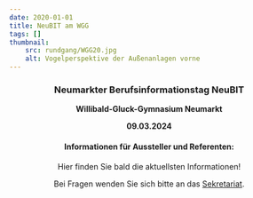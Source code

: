 ```yaml
---
date: 2020-01-01
title: NeuBIT am WGG
tags: []
thumbnail: 
    src: rundgang/WGG20.jpg
    alt: Vogelperspektive der Außenanlagen vorne
---
```

<center>

### Neumarkter Berufsinformationstag NeuBIT

**Willibald-Gluck-Gymnasium Neumarkt**

**09.03.2024**
 
#### Informationen für Aussteller und Referenten:

Hier finden Sie bald die aktuellsten Informationen!


Bei Fragen wenden Sie sich bitte an das <a href = "/gemeinschaft/sekretariat">Sekretariat</a>.

</center>

